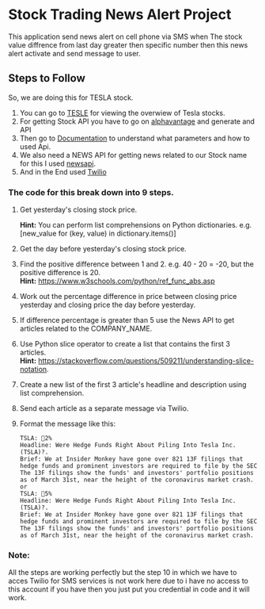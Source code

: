# Stock Trading News Alert Project

This application send news alert on cell phone via SMS when The stock value diffrence from last day greater then specific number then this news alert activate and send message to user.

## Steps to Follow
So, we are doing this for TESLA stock.
1. You can go to [TESLE](https://www.tradingview.com/symbols/NASDAQ-TSLA/) for viewing the overwiew of Tesla stocks.
2. For getting Stock API you have to go on [alphavantage](https://www.alphavantage.co/) and generate and API 
3. Then go to [Documentation](https://www.alphavantage.co/documentation/) to understand what parameters and how to used Api.
4. We also need a NEWS API for getting news related to our Stock name for this I used [newsapi](https://newsapi.org/).
5. And in the End used [Twilio](https://www.twilio.com/)

### The code for this break down into 9 steps.
1. Get yesterday's closing stock price.  

    **Hint:** You can perform list comprehensions on Python dictionaries. e.g. [new_value for (key, value) in dictionary.items()]
  

2. Get the day before yesterday's closing stock price.  


3. Find the positive difference between 1 and 2. e.g. 40 - 20 = -20, but the positive difference is 20.  
**Hint:** https://www.w3schools.com/python/ref_func_abs.asp  


4. Work out the percentage difference in price between closing price yesterday and closing price the day before yesterday.  


7. If difference percentage is greater than 5 use the News API to get articles related to the COMPANY_NAME.
  

8. Use Python slice operator to create a list that contains the first 3 articles.  
**Hint:** https://stackoverflow.com/questions/509211/understanding-slice-notation.
  

9. Create a new list of the first 3 article's headline and description using list comprehension.
  

10. Send each article as a separate message via Twilio.
  

11. Format the message like this:

        
        
        TSLA: 🔺2%
        Headline: Were Hedge Funds Right About Piling Into Tesla Inc. (TSLA)?. 
        Brief: We at Insider Monkey have gone over 821 13F filings that hedge funds and prominent investors are required to file by the SEC The 13F filings show the funds' and investors' portfolio positions as of March 31st, near the height of the coronavirus market crash.
        or
        TSLA: 🔻5%
        Headline: Were Hedge Funds Right About Piling Into Tesla Inc. (TSLA)?. 
        Brief: We at Insider Monkey have gone over 821 13F filings that hedge funds and prominent investors are required to file by the SEC The 13F filings show the funds' and investors' portfolio positions as of March 31st, near the height of the coronavirus market crash.



### Note:
All the steps are working perfectly but the step 10 in which we have to acces Twilio for SMS services is not work here due to i have no access to this account if you have then you just put you credential in code and it will work.